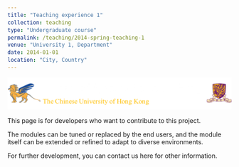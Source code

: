 ```yaml
---
title: "Teaching experience 1"
collection: teaching
type: "Undergraduate course"
permalink: /teaching/2014-spring-teaching-1
venue: "University 1, Department"
date: 2014-01-01
location: "City, Country"
---
```


![uas](../images/uas.png)

This page is for developers who want to contribute to this project.

The modules can be tuned or replaced by the end users, and the module itself can be extended or refined to adapt to diverse environments.

For further development, you can contact us here for other information.
